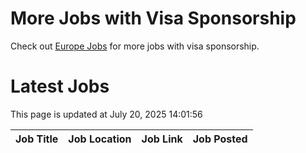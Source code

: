# More Jobs with Visa Sponsorship

Check out [Europe Jobs](https://github.com/sureshparimi/europejobs#latest-jobs) for more jobs with visa sponsorship.

# Latest Jobs

This page is updated at July 20, 2025 14:01:56

| Job Title | Job Location | Job Link | Job Posted |
| --- | --- | --- | --- |
